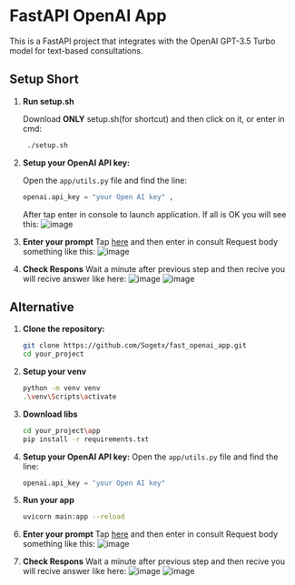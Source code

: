 # FastAPI OpenAI App

This is a FastAPI project that integrates with the OpenAI GPT-3.5 Turbo model for text-based consultations.

## Setup Short
1. **Run setup.sh**
   
   Download <strong>ONLY</strong> setup.sh(for shortcut) and then click on it, or enter in cmd:
   ```bash
    ./setup.sh
   ```
2. **Setup your OpenAI API key:**

   Open the `app/utils.py` file and find the line:

   ```python
   openai.api_key = "your Open AI key" ,
   ```
   
   After tap enter in console to launch application.
   If all is OK you will see this:
   ![image](https://github.com/Sogetx/fast_openai_app/assets/78159992/7a7337e4-e11f-49a4-9234-8a3bec06c454)
4. **Enter your prompt**
Tap [here](http://127.0.0.1:8000/docs#/default/consult_endpoint_consult_post) and then enter in consult Request body something like this:
![image](https://github.com/Sogetx/fast_openai_app/assets/78159992/53d58fcc-41da-4bb8-b179-047f54b7f357)
5. **Check Respons**
Wait a minute after previous step and then recive you will recive answer like here:
![image](https://github.com/Sogetx/fast_openai_app/assets/78159992/790aade4-2952-4c4d-976b-a9a4dc394ab1)
![image](https://github.com/Sogetx/fast_openai_app/assets/78159992/750c003b-54dd-43cf-bfe2-a44aa54aaa44)
## Alternative
1. **Clone the repository:**

   ```bash
   git clone https://github.com/Sogetx/fast_openai_app.git
   cd your_project
2. **Setup your venv**
   ```bash
   python -m venv venv
   .\venv\Scripts\activate
3. **Download libs**
   ```bash
   cd your_project\app
   pip install -r requirements.txt
4. **Setup your OpenAI API key:**
   Open the `app/utils.py` file and find the line:

   ```python
   openai.api_key = "your Open AI key"
5. **Run your app**
   ```bash
   uvicorn main:app --reload
6. **Enter your prompt**
Tap [here](http://127.0.0.1:8000/docs#/default/consult_endpoint_consult_post) and then enter in consult Request body something like this:
![image](https://github.com/Sogetx/fast_openai_app/assets/78159992/53d58fcc-41da-4bb8-b179-047f54b7f357)
7. **Check Respons**
Wait a minute after previous step and then recive you will recive answer like here:
![image](https://github.com/Sogetx/fast_openai_app/assets/78159992/790aade4-2952-4c4d-976b-a9a4dc394ab1)
![image](https://github.com/Sogetx/fast_openai_app/assets/78159992/750c003b-54dd-43cf-bfe2-a44aa54aaa44)

